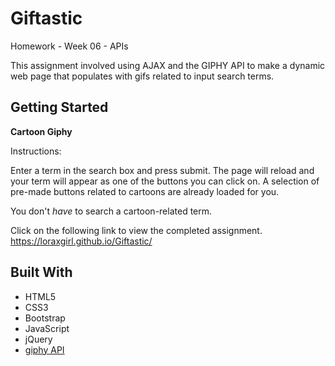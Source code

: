 # Giftastic

Homework - Week 06 - APIs

This assignment involved using AJAX and the GIPHY API to make a dynamic web page that populates with gifs related to input search terms. 

## Getting Started

**Cartoon Giphy**

Instructions:

Enter a term in the search box and press submit.
The page will reload and your term will appear as one of the buttons you can click on.
A selection of pre-made buttons related to cartoons are already loaded for you.

You don't *have* to search a cartoon-related term.

Click on the following link to view the completed assignment.  
  https://loraxgirl.github.io/Giftastic/
  
## Built With

* HTML5
* CSS3
* Bootstrap
* JavaScript 
* jQuery
* [giphy API](https://developers.giphy.com/docs/)   
